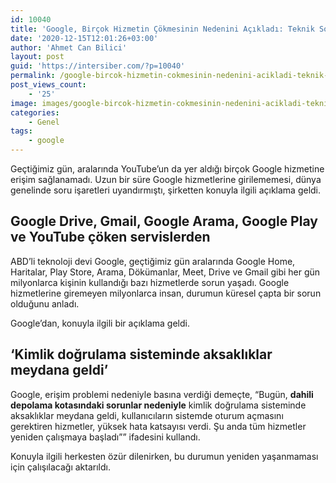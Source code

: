 ```yaml
---
id: 10040
title: 'Google, Birçok Hizmetin Çökmesinin Nedenini Açıkladı: Teknik Sorunlar'
date: '2020-12-15T12:01:26+03:00'
author: 'Ahmet Can Bilici'
layout: post
guid: 'https://intersiber.com/?p=10040'
permalink: /google-bircok-hizmetin-cokmesinin-nedenini-acikladi-teknik-sorunlar/
post_views_count:
    - '25'
image: images/google-bircok-hizmetin-cokmesinin-nedenini-acikladi-teknik-sorunlar.png
categories:
    - Genel
tags:
    - google
---
```


Geçtiğimiz gün, aralarında YouTube’un da yer aldığı birçok Google hizmetine erişim sağlanamadı. Uzun bir süre Google hizmetlerine girilememesi, dünya genelinde soru işaretleri uyandırmıştı, şirketten konuyla ilgili açıklama geldi.

## Google Drive, Gmail, Google Arama, Google Play ve YouTube çöken servislerden

ABD’li teknoloji devi Google, geçtiğimiz gün aralarında Google Home, Haritalar, Play Store, Arama, Dökümanlar, Meet, Drive ve Gmail gibi her gün milyonlarca kişinin kullandığı bazı hizmetlerde sorun yaşadı. Google hizmetlerine giremeyen milyonlarca insan, durumun küresel çapta bir sorun olduğunu anladı.

Google’dan, konuyla ilgili bir açıklama geldi.

## ‘Kimlik doğrulama sisteminde aksaklıklar meydana geldi’

Google, erişim problemi nedeniyle basına verdiği demeçte, “Bugün, **dahili depolama kotasındaki sorunlar nedeniyle** kimlik doğrulama sisteminde aksaklıklar meydana geldi, kullanıcıların sistemde oturum açmasını gerektiren hizmetler, yüksek hata katsayısı verdi. Şu anda tüm hizmetler yeniden çalışmaya başladı”” ifadesini kullandı.

Konuyla ilgili herkesten özür dilenirken, bu durumun yeniden yaşanmaması için çalışılacağı aktarıldı.